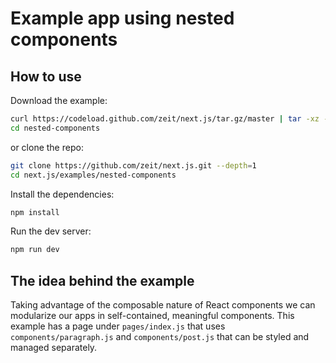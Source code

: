 
# Example app using nested components

## How to use

Download the example:

```bash
curl https://codeload.github.com/zeit/next.js/tar.gz/master | tar -xz --strip=2 next.js-master/examples/nested-components
cd nested-components
```

or clone the repo:

```bash
git clone https://github.com/zeit/next.js.git --depth=1
cd next.js/examples/nested-components
```

Install the dependencies:

```bash
npm install
```

Run the dev server:

```bash
npm run dev
```

## The idea behind the example

Taking advantage of the composable nature of React components we can modularize our apps in self-contained, meaningful components. This example has a page under `pages/index.js` that uses `components/paragraph.js` and `components/post.js` that can be styled and managed separately.

